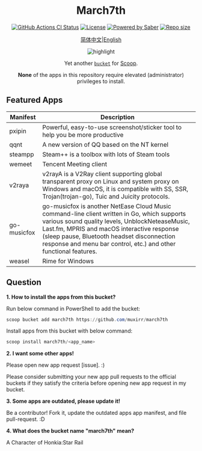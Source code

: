 <div align="center">
    <h1 align="center">March7th</h1>
    <p align="center">
        <a href="https://github.com/muxirr/march7th/actions/workflows/ci.yml"><img src="https://img.shields.io/github/actions/workflow/status/muxirr/march7th/ci.yml?style=flat-square&logo=github&label=Tests" alt="GitHub Actions CI Status"></a>
        <a href="https://github.com/muxirr/march7th/blob/master/LICENSE"><img src="https://img.shields.io/github/license/muxirr/march7th.svg?style=flat-square" alt="License"></a>
        <a href="https://www.microsoft.com/en-us/windows"><img src="https://img.shields.io/badge/Target-Windows%2010-0067B8.svg?style=flat-square" alt="Powered by Saber" /></a>
        <a href="https://github.com/WuwuZiQWQ/March7th"><img src="https://img.shields.io/github/repo-size/muxirr/march7th.svg?style=flat-square" alt="Repo size"></a>
    </p>
    <p align="center">
        <a href="README.md">简体中文</a>|<a href="README.en-US.md">English</a>
    </p>
    <p align="center"><img align="center" src="https://user-images.githubusercontent.com/5764917/100413251-da9d0400-30b1-11eb-9bf8-3a97713e7730.gif" alt="highlight" /></p>
    <p align="center">
        Yet another <a href="https://github.com/lukesampson/scoop/wiki/Buckets"><code>bucket</code></a> for <a href="https://github.com/lukesampson/scoop">Scoop</a>.
    </p>
    <p align="center">
        <strong>None</strong> of the apps in this repository require elevated (administrator) privileges to install.
    </p>
</div>

## Featured Apps

| Manifest                | Description                                                                                                                                                                |
| ----------------------- | -------------------------------------------------------------------------------------------------------------------------------------------------------------------------- |
| pxipin                  | Powerful, easy-to-use screenshot/sticker tool to help you be more productive                                                                                               |
| qqnt                    | A new version of QQ based on the NT kernel                                                                                                                                 |
| steampp                 | Steam++ is a toolbox with lots of Steam tools                                                                                                                              |
| wemeet                  | Tencent Meeting client                                                                                                                                                     |
| v2raya            | v2rayA is a V2Ray client supporting global transparent proxy on Linux and system proxy on Windows and macOS, it is compatible with SS, SSR, Trojan(trojan-go), Tuic and Juicity protocols. |
| go-musicfox             |go-musicfox is another NetEase Cloud Music command-line client written in Go, which supports various sound quality levels, UnblockNeteaseMusic, Last.fm, MPRIS and macOS interactive response (sleep pause, Bluetooth headset disconnection response and menu bar control, etc.) and other functional features.|
|weasel|Rime for Windows|


## Question

**1. How to install the apps from this bucket?**

Run below command in PowerShell to add the bucket:

```powershell
scoop bucket add march7th https://github.com/muxirr/march7th
```

Install apps from this bucket with below command:

```powershell
scoop install march7th/<app_name>
```

**2. I want some other apps!**

Please open new app request [issue]. :)

Please consider submitting your new app pull requests to the official buckets if
they satisfy the criteria before opening new app request in my bucket.

**3. Some apps are outdated, please update it!**

Be a contributor! Fork it, update the outdated apps app manifest, and file pull-request. :D

**4. What does the bucket name "march7th" mean?**

A Character of Honkia:Star Rail


